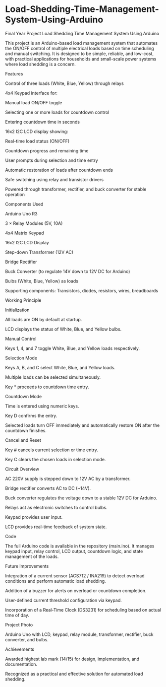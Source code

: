 # Load-Shedding-Time-Management-System-Using-Arduino
Final Year Project
Load Shedding Time Management System Using Arduino

This project is an Arduino-based load management system that automates the ON/OFF control of multiple electrical loads based on time scheduling and manual switching. It is designed to be simple, reliable, and low-cost, with practical applications for households and small-scale power systems where load shedding is a concern.

Features

Control of three loads (White, Blue, Yellow) through relays

4x4 Keypad interface for:

Manual load ON/OFF toggle

Selecting one or more loads for countdown control

Entering countdown time in seconds

16x2 I2C LCD display showing:

Real-time load status (ON/OFF)

Countdown progress and remaining time

User prompts during selection and time entry

Automatic restoration of loads after countdown ends

Safe switching using relay and transistor drivers

Powered through transformer, rectifier, and buck converter for stable operation

Components Used

Arduino Uno R3

3 × Relay Modules (5V, 10A)

4x4 Matrix Keypad

16x2 I2C LCD Display

Step-down Transformer (12V AC)

Bridge Rectifier

Buck Converter (to regulate 14V down to 12V DC for Arduino)

Bulbs (White, Blue, Yellow) as loads

Supporting components: Transistors, diodes, resistors, wires, breadboards

Working Principle

Initialization

All loads are ON by default at startup.

LCD displays the status of White, Blue, and Yellow bulbs.

Manual Control

Keys 1, 4, and 7 toggle White, Blue, and Yellow loads respectively.

Selection Mode

Keys A, B, and C select White, Blue, and Yellow loads.

Multiple loads can be selected simultaneously.

Key * proceeds to countdown time entry.

Countdown Mode

Time is entered using numeric keys.

Key D confirms the entry.

Selected loads turn OFF immediately and automatically restore ON after the countdown finishes.

Cancel and Reset

Key # cancels current selection or time entry.

Key C clears the chosen loads in selection mode.

Circuit Overview

AC 220V supply is stepped down to 12V AC by a transformer.

Bridge rectifier converts AC to DC (~14V).

Buck converter regulates the voltage down to a stable 12V DC for Arduino.

Relays act as electronic switches to control bulbs.

Keypad provides user input.

LCD provides real-time feedback of system state.

Code

The full Arduino code is available in the repository (main.ino).
It manages keypad input, relay control, LCD output, countdown logic, and state management of the loads.

Future Improvements

Integration of a current sensor (ACS712 / INA219) to detect overload conditions and perform automatic load shedding.

Addition of a buzzer for alerts on overload or countdown completion.

User-defined current threshold configuration via keypad.

Incorporation of a Real-Time Clock (DS3231) for scheduling based on actual time of day.

Project Photo


Arduino Uno with LCD, keypad, relay module, transformer, rectifier, buck converter, and bulbs.

Achievements

Awarded highest lab mark (14/15) for design, implementation, and documentation.

Recognized as a practical and effective solution for automated load shedding.
